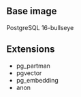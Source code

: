 ## Base image

PostgreSQL 16-bullseye

## Extensions

* pg_partman
* pgvector
* pg_embedding
* anon
